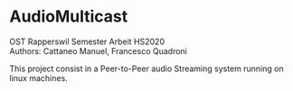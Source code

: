 # AudioMulticast

OST Rapperswil Semester Arbeit HS2020  
Authors: Cattaneo Manuel, Francesco Quadroni


This project consist in a Peer-to-Peer audio Streaming system running on linux machines.
